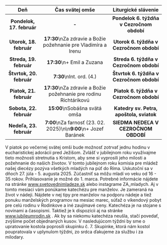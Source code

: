 <!-- title: "Informácie o omšiach - 16. - 23. február" -->
<!-- date: "2024-02-16" -->

<!-- table-setup wrapStyle=row; wrapOn=max-width:767px; wrapHideHeader=true -->
| Deň | Čas svätej omše | Liturgické slávenie |
| :---: | :---: | :---: |
| **Pondelok, 17. február** | **-** | **Pondelok 6. týždňa v Cezročnom období** |
| **Utorok, 18. február** | **17:30**\nZa zdravie a Božie požehnanie pre Vladimíra a Irenu | **Utorok 6. týždňa v Cezročnom období** |
| **Streda, 19. február** | **17:30**\n+ Emil a Zuzana | **Streda 6. týždňa v Cezročnom období** |
| **Štvrtok, 20. február** | **7:30**\nInt. ord. (4.) | **Štvrtok 6. týždňa v Cezročnom období** |
| **Piatok, 21. február** | **17:30**\nZa zdravie a Božie požehnanie pre rodinu Richtárikovú | **Piatok 6. týždňa v Cezročnom období** |
| **Sobota, 22. február** | **15:00**\nSobášna svätá omša | **Katedry sv. Petra, apoštola, sviatok** |
| **Nedeľa, 23. február** | **7:00**\nZa farnosť (23. 02. 2025)\n\n**9:00**\n+ Jozef Baránek | **SIEDMA NEDEĽA V CEZROČNOM OBDOBÍ** |


V piatok po večernej svätej omši bude možnosť zotrvať jednu hodinu v
eucharistickej adorácii pred Ježišom. Zvlášť v jubilejnom roku využívajme tieto
možnosti stretnutia s Kristom, aby sme si vyprosili jeho milosti a požehnanie do
našich životov.
V tomto jubilejnom roku komisia pre mládež našej diecézy pozýva všetkých
mladých na púť do Ríma. Uskutoční sa v dňoch 27. júla - 5. augusta 2025.
Zúčastniť sa môžu mladí vo veku od 16 - 35 rokov. Prihlasovanie je možné do
1. marca. Potrebné informácie nájdete na stránke www.svetovednimladeze.sk
alebo instagrame ZA_mladych.
Aj v tomto mesiaci vám ponúkame katechézu pre manželov. Je zameraná na
život v nádeji. Nájdete v nej tipy pre manželov na podporu nádeje a tiež ponuku
manželských programov na mesiac marec, súťaž o víkendový pobyt pre celú
rodinu v Rodinkove a iné zaujímavé ceny. Katechéza je na stojane s novinami a
časopismi. Taktiež je k dispozícii aj na stránke www.jubileumrodin.sk . Ak by sa
niekomu katechéza neušla, stačí povedať, zvýšime počet objednaných kusov.
V nasledujúcom týždni by sme o upratovanie kostola poprosili skupinku č. 7.
Skupinke, ktorá nám kostol poupratovala v uplynulom týždni, zo srdca
ďakujeme za službu i za milodary.


